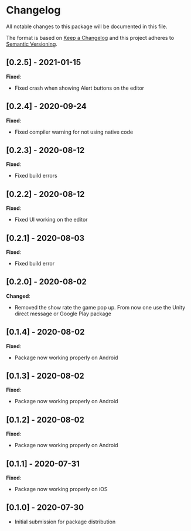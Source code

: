 # Changelog
All notable changes to this package will be documented in this file.

The format is based on [Keep a Changelog](http://keepachangelog.com/en/1.0.0/)
and this project adheres to [Semantic Versioning](http://semver.org/spec/v2.0.0.html).

## [0.2.5] - 2021-01-15

**Fixed**:
- Fixed crash when showing Alert buttons on the editor

## [0.2.4] - 2020-09-24

**Fixed**:
- Fixed compiler warning for not using native code

## [0.2.3] - 2020-08-12

**Fixed**:
- Fixed build errors

## [0.2.2] - 2020-08-12

**Fixed**:
- Fixed UI working on the editor

## [0.2.1] - 2020-08-03

**Fixed**:
- Fixed build error

## [0.2.0] - 2020-08-02

**Changed**:
- Removed the show rate the game pop up. From now one use the Unity direct message or Google Play package

## [0.1.4] - 2020-08-02

**Fixed**:
- Package now working properly on Android

## [0.1.3] - 2020-08-02

**Fixed**:
- Package now working properly on Android

## [0.1.2] - 2020-08-02

**Fixed**:
- Package now working properly on Android

## [0.1.1] - 2020-07-31

**Fixed**:
- Package now working properly on iOS

## [0.1.0] - 2020-07-30

- Initial submission for package distribution
